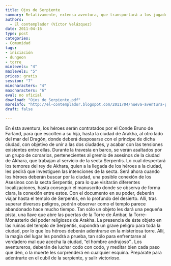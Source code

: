 ```yaml
---
title: Ojos de Serpiente
summary: Relativamente, extensa aventura, que transportará a los jugadores hasta las desiertas tierras de Neferu.
authors:
  - El contemplador (Víctor Velázquez)
date: 2011-04-16
type: post
categories:
- Comunidad
tags:
- iniciación
- dungeon
- torre
minlevels: "4"
maxlevels: "5"
prices: gratis
session: "7"
mincharacters: "4"
maxcharacters: "6"
eval: no oficial
download: "Ojos de Serpiente.pdf"
moreinfo: "http://el-contemplador.blogspot.com/2011/04/nueva-aventura-para-la-marca-del-este.html"
draft: false

---
```


En ésta aventura, los héroes serán contratados por el Conde Bruno de Farland, para que escolten a su hija, hasta la ciudad de Arakha, al otro lado del mar del Dragón, donde deberá desposarse con el príncipe de dicha ciudad, con objetivo de unir a las dos ciudades, y acabar con las tensiones existentes entre ellas.
Durante la travesía en barco, se verán asaltados por un grupo de corsarios, pertenecientes al gremio de asesinos de la ciudad de Akhara, que trabajan al servicio de la secta Serpentis. Lo cual despertará los temores del rey de Akhara, quien a la llegada de los héroes a la ciudad, les pedirá que investiguen las intenciones de la secta.
Será ahora cuando los héroes deberán buscar por la ciudad, una posible conexión de los Asesinos con la secta Serpentis, para lo que visitarán diferentes localizaciones, hasta conseguir el manuscrito donde se observa de forma clara, la conexión entre estos.
Con el documento en su poder, deberán viajar hasta el templo de Serpentis, en lo profundo del desierto. 
Allí, tras superar diversos peligros, podrán observar como el templo parece abandonado hace mucho tiempo. Tan sólo un objeto les dará una pequeña pista, una llave que abre las puertas de la Torre de Ámbar, la Torre-Monasterio del poder religiosos de Arakha.
La presencia de éste objeto en las ruinas del templo de Serpentis, supondrá un grave peligro para toda la ciudad, por lo que los héroes deberán adentrarse en la misteriosa torre. Allí, la magia del lugar les pondrá a prueba, tan sólo para enfrentarse al verdadero mal que acecha la ciudad, “el hombre andrajoso”..
Los aventureros, deberán de luchar codo con codo, y meditar bien cada paso que den, o la muerte les sorprenderá en cualquier esquina.
Prepárate para adentrarte en el cubil de la serpiente, y salir victorioso.
